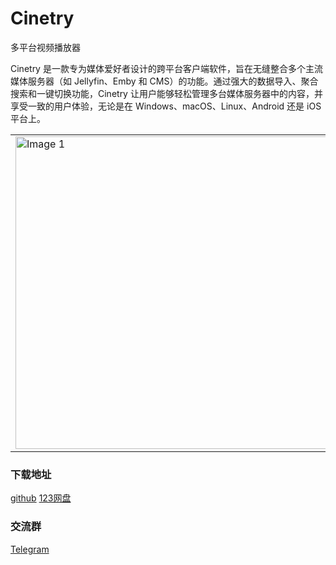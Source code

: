# Cinetry
多平台视频播放器 

Cinetry 是一款专为媒体爱好者设计的跨平台客户端软件，旨在无缝整合多个主流媒体服务器（如 Jellyfin、Emby 和 CMS）的功能。通过强大的数据导入、聚合搜索和一键切换功能，Cinetry 让用户能够轻松管理多台媒体服务器中的内容，并享受一致的用户体验，无论是在 Windows、macOS、Linux、Android 还是 iOS 平台上。

|  | |
|--------|--------|
| <img src="https://raw.githubusercontent.com/gstory0404/Cinetry/a8c26bf590ce5f95e9e864f98cfde01ad9a9a402/pc.png" width="500" alt="Image 1"> | <img src="https://raw.githubusercontent.com/gstory0404/Cinetry/a8c26bf590ce5f95e9e864f98cfde01ad9a9a402/phone.jpg" width="200" alt="Image 2"> |

### 下载地址
[github](https://github.com/gstory0404/Cinetry/releases)  [123网盘](https://www.123865.com/s/3tw0Td-2dOkh)

### 交流群
[Telegram](https://t.me/+pXBwNpMTgAY0YjUx)
